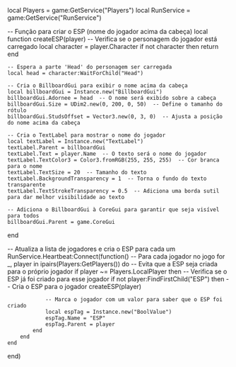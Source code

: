local Players = game:GetService("Players")
local RunService = game:GetService("RunService")

-- Função para criar o ESP (nome do jogador acima da cabeça)
local function createESP(player)
    -- Verifica se o personagem do jogador está carregado
    local character = player.Character
    if not character then return end

    -- Espera a parte 'Head' do personagem ser carregada
    local head = character:WaitForChild("Head")

    -- Cria o BillboardGui para exibir o nome acima da cabeça
    local billboardGui = Instance.new("BillboardGui")
    billboardGui.Adornee = head  -- O nome será exibido sobre a cabeça
    billboardGui.Size = UDim2.new(0, 200, 0, 50)  -- Define o tamanho do rótulo
    billboardGui.StudsOffset = Vector3.new(0, 3, 0)  -- Ajusta a posição do nome acima da cabeça

    -- Cria o TextLabel para mostrar o nome do jogador
    local textLabel = Instance.new("TextLabel")
    textLabel.Parent = billboardGui
    textLabel.Text = player.Name  -- O texto será o nome do jogador
    textLabel.TextColor3 = Color3.fromRGB(255, 255, 255)  -- Cor branca para o nome
    textLabel.TextSize = 20  -- Tamanho do texto
    textLabel.BackgroundTransparency = 1  -- Torna o fundo do texto transparente
    textLabel.TextStrokeTransparency = 0.5  -- Adiciona uma borda sutil para dar melhor visibilidade ao texto

    -- Adiciona o BillboardGui à CoreGui para garantir que seja visível para todos
    billboardGui.Parent = game.CoreGui
end

-- Atualiza a lista de jogadores e cria o ESP para cada um
RunService.Heartbeat:Connect(function()
    -- Para cada jogador no jogo
    for _, player in ipairs(Players:GetPlayers()) do
        -- Evita que a ESP seja criada para o próprio jogador
        if player ~= Players.LocalPlayer then
            -- Verifica se o ESP já foi criado para esse jogador
            if not player:FindFirstChild("ESP") then
                -- Cria o ESP para o jogador
                createESP(player)

                -- Marca o jogador com um valor para saber que o ESP foi criado
                local espTag = Instance.new("BoolValue")
                espTag.Name = "ESP"
                espTag.Parent = player
            end
        end
    end
end)
